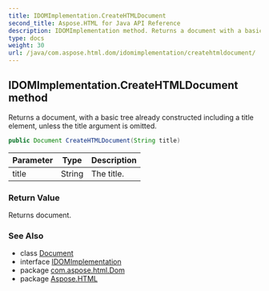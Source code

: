 ```yaml
---
title: IDOMImplementation.CreateHTMLDocument
second_title: Aspose.HTML for Java API Reference
description: IDOMImplementation method. Returns a document with a basic tree already constructed including a title element unless the title argument is omitted
type: docs
weight: 30
url: /java/com.aspose.html.dom/idomimplementation/createhtmldocument/
---
```

## IDOMImplementation.CreateHTMLDocument method

Returns a document, with a basic tree already constructed including a title element, unless the title argument is omitted.

```java
public Document CreateHTMLDocument(String title)
```

| Parameter | Type | Description |
| --- | --- | --- |
| title | String | The title. |

### Return Value

Returns document.

### See Also

* class [Document](../../document/)
* interface [IDOMImplementation](../)
* package [com.aspose.html.Dom](../../idomimplementation/)
* package [Aspose.HTML](../../../)
